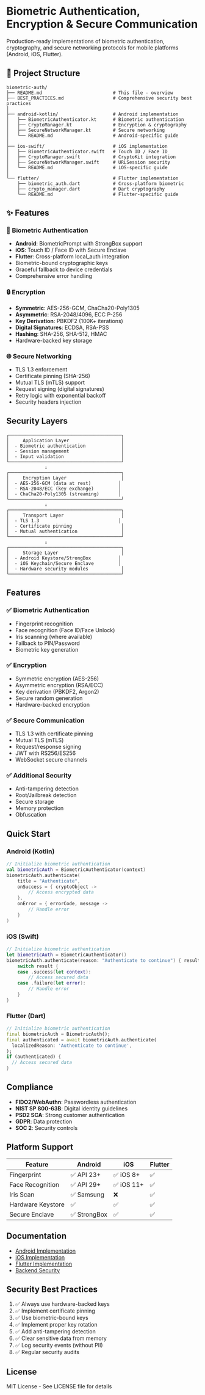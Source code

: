 # Biometric Authentication, Encryption & Secure Communication

Production-ready implementations of biometric authentication, cryptography, and secure networking protocols for mobile platforms (Android, iOS, Flutter).

## 📁 Project Structure

```
biometric-auth/
├── README.md                          # This file - overview
├── BEST_PRACTICES.md                  # Comprehensive security best practices
│
├── android-kotlin/                    # Android implementation
│   ├── BiometricAuthenticator.kt      # Biometric authentication
│   ├── CryptoManager.kt               # Encryption & cryptography
│   ├── SecureNetworkManager.kt        # Secure networking
│   └── README.md                      # Android-specific guide
│
├── ios-swift/                         # iOS implementation
│   ├── BiometricAuthenticator.swift   # Touch ID / Face ID
│   ├── CryptoManager.swift            # CryptoKit integration
│   ├── SecureNetworkManager.swift     # URLSession security
│   └── README.md                      # iOS-specific guide
│
└── flutter/                           # Flutter implementation
    ├── biometric_auth.dart            # Cross-platform biometric
    ├── crypto_manager.dart            # Dart cryptography
    └── README.md                      # Flutter-specific guide
```

## ✨ Features

### 🔐 Biometric Authentication
- **Android**: BiometricPrompt with StrongBox support
- **iOS**: Touch ID / Face ID with Secure Enclave
- **Flutter**: Cross-platform local_auth integration
- Biometric-bound cryptographic keys
- Graceful fallback to device credentials
- Comprehensive error handling

### 🔒 Encryption
- **Symmetric**: AES-256-GCM, ChaCha20-Poly1305
- **Asymmetric**: RSA-2048/4096, ECC P-256
- **Key Derivation**: PBKDF2 (100K+ iterations)
- **Digital Signatures**: ECDSA, RSA-PSS
- **Hashing**: SHA-256, SHA-512, HMAC
- Hardware-backed key storage

### 🌐 Secure Networking
- TLS 1.3 enforcement
- Certificate pinning (SHA-256)
- Mutual TLS (mTLS) support
- Request signing (digital signatures)
- Retry logic with exponential backoff
- Security headers injection

## Security Layers

```
┌─────────────────────────────────────────┐
│     Application Layer                   │
│  - Biometric authentication             │
│  - Session management                   │
│  - Input validation                     │
└─────────────────────────────────────────┘
              ↓
┌─────────────────────────────────────────┐
│     Encryption Layer                    │
│  - AES-256-GCM (data at rest)          │
│  - RSA-2048/ECC (key exchange)         │
│  - ChaCha20-Poly1305 (streaming)       │
└─────────────────────────────────────────┘
              ↓
┌─────────────────────────────────────────┐
│     Transport Layer                     │
│  - TLS 1.3                             │
│  - Certificate pinning                  │
│  - Mutual authentication                │
└─────────────────────────────────────────┘
              ↓
┌─────────────────────────────────────────┐
│     Storage Layer                       │
│  - Android Keystore/StrongBox          │
│  - iOS Keychain/Secure Enclave         │
│  - Hardware security modules            │
└─────────────────────────────────────────┘
```

## Features

### ✅ Biometric Authentication
- Fingerprint recognition
- Face recognition (Face ID/Face Unlock)
- Iris scanning (where available)
- Fallback to PIN/Password
- Biometric key generation

### ✅ Encryption
- Symmetric encryption (AES-256)
- Asymmetric encryption (RSA/ECC)
- Key derivation (PBKDF2, Argon2)
- Secure random generation
- Hardware-backed encryption

### ✅ Secure Communication
- TLS 1.3 with certificate pinning
- Mutual TLS (mTLS)
- Request/response signing
- JWT with RS256/ES256
- WebSocket secure channels

### ✅ Additional Security
- Anti-tampering detection
- Root/Jailbreak detection
- Secure storage
- Memory protection
- Obfuscation

## Quick Start

### Android (Kotlin)
```kotlin
// Initialize biometric authentication
val biometricAuth = BiometricAuthenticator(context)
biometricAuth.authenticate(
    title = "Authenticate",
    onSuccess = { cryptoObject ->
        // Access encrypted data
    },
    onError = { errorCode, message ->
        // Handle error
    }
)
```

### iOS (Swift)
```swift
// Initialize biometric authentication
let biometricAuth = BiometricAuthenticator()
biometricAuth.authenticate(reason: "Authenticate to continue") { result in
    switch result {
    case .success(let context):
        // Access secured data
    case .failure(let error):
        // Handle error
    }
}
```

### Flutter (Dart)
```dart
// Initialize biometric authentication
final biometricAuth = BiometricAuth();
final authenticated = await biometricAuth.authenticate(
  localizedReason: 'Authenticate to continue',
);
if (authenticated) {
  // Access secured data
}
```

## Compliance

- **FIDO2/WebAuthn**: Passwordless authentication
- **NIST SP 800-63B**: Digital identity guidelines
- **PSD2 SCA**: Strong customer authentication
- **GDPR**: Data protection
- **SOC 2**: Security controls

## Platform Support

| Feature | Android | iOS | Flutter |
|---------|---------|-----|---------|
| Fingerprint | ✅ API 23+ | ✅ iOS 8+ | ✅ |
| Face Recognition | ✅ API 29+ | ✅ iOS 11+ | ✅ |
| Iris Scan | ✅ Samsung | ❌ | ✅ |
| Hardware Keystore | ✅ | ✅ | ✅ |
| Secure Enclave | ✅ StrongBox | ✅ | ✅ |

## Documentation

- [Android Implementation](./android-kotlin/README.md)
- [iOS Implementation](./ios-swift/README.md)
- [Flutter Implementation](./flutter/README.md)
- [Backend Security](./backend/README.md)

## Security Best Practices

1. ✅ Always use hardware-backed keys
2. ✅ Implement certificate pinning
3. ✅ Use biometric-bound keys
4. ✅ Implement proper key rotation
5. ✅ Add anti-tampering detection
6. ✅ Clear sensitive data from memory
7. ✅ Log security events (without PII)
8. ✅ Regular security audits

## License

MIT License - See LICENSE file for details
